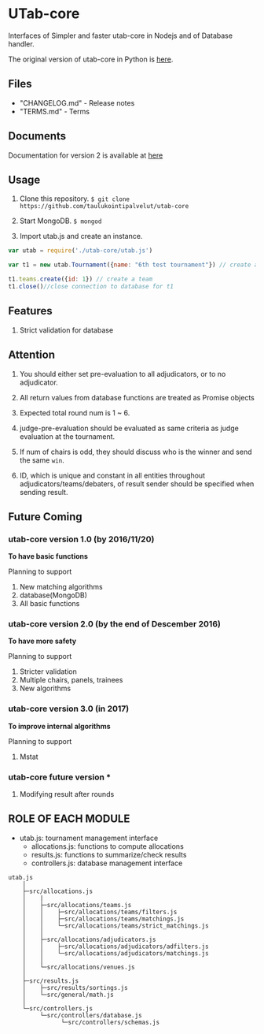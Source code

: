 # UTab-core

Interfaces of Simpler and faster utab-core in Nodejs and of Database handler.

The original version of utab-core in Python is [here](https://github.com/nswa17/utab-api-server-old-).

## Files

 + "CHANGELOG.md" - Release notes
 + "TERMS.md" - Terms

## Documents

Documentation for version 2 is available at [here](https://taulukointipalvelut.github.io/)

## Usage

1. Clone this repository. `$ git clone https://github.com/taulukointipalvelut/utab-core`

1. Start MongoDB. `$ mongod`

1. Import utab.js and create an instance.
```javascript
var utab = require('./utab-core/utab.js')

var t1 = new utab.Tournament({name: "6th test tournament"}) // create a tournament

t1.teams.create({id: 1}) // create a team
t1.close()//close connection to database for t1
```

## Features

1. Strict validation for database

<!--New Matching Algorithms derived from Gale Shapley Algorithm-->

## Attention

1. You should either set pre-evaluation to all adjudicators, or to no adjudicator.

1. All return values from database functions are treated as Promise objects

1. Expected total round num is 1 ~ 6.

1. judge-pre-evaluation should be evaluated as same criteria as judge evaluation at the tournament.

1. If num of chairs is odd, they should discuss who is the winner and send the same `win`.

1. ID, which is unique and constant in all entities throughout adjudicators/teams/debaters, of result sender should be specified when sending result.

## Future Coming

### utab-core version 1.0 <!--[Candle Light]--> (by 2016/11/20)

**To have basic functions**

Planning to support

1. New matching algorithms
1. database(MongoDB)
1. All basic functions

### utab-core version 2.0 <!--[Luna Flight]--> (by the end of Descember 2016)

**To have more safety**

Planning to support

1. Stricter validation
1. Multiple chairs, panels, trainees
1. New algorithms

### utab-core version 3.0 <!--[Frosty Night]--> (in 2017)

**To improve internal algorithms**

Planning to support

1. Mstat

### utab-core future version *

1. Modifying result after rounds

## ROLE OF EACH MODULE

 * utab.js: tournament management interface
     * allocations.js: functions to compute allocations
     * results.js: functions to summarize/check results
     * controllers.js: database management interface

```
utab.js
    │
    ├─src/allocations.js
    │    |
    │    ├─src/allocations/teams.js
    │    │    ├─src/allocations/teams/filters.js
    │    │    ├─src/allocations/teams/matchings.js
    │    │    └─src/allocations/teams/strict_matchings.js
    │    │
    │    ├─src/allocations/adjudicators.js
    │    │    ├─src/allocations/adjudicators/adfilters.js
    │    │    └─src/allocations/adjudicators/matchings.js
    │    │
    │    └─src/allocations/venues.js
    │    
    ├─src/results.js
    │    ├─src/results/sortings.js
    │    └─src/general/math.js
    │
    └─src/controllers.js
         └─src/controllers/database.js
               └─src/controllers/schemas.js
```
